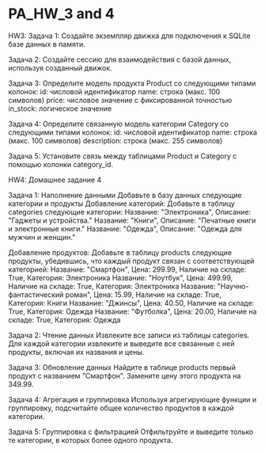 # PA_HW_3 and 4
HW3:
Задача 1: 
Создайте экземпляр движка для подключения к SQLite 
базе данных в памяти.

Задача 2: 
Создайте сессию для взаимодействия с базой данных, 
используя созданный движок.

Задача 3: 
Определите модель продукта Product со следующими типами колонок:
id: числовой идентификатор
name: строка (макс. 100 символов)
price: числовое значение с фиксированной точностью
in_stock: логическое значение

Задача 4: 
Определите связанную модель категории Category со следующими типами колонок:
id: числовой идентификатор
name: строка (макс. 100 символов)
description: строка (макс. 255 символов)

Задача 5: 
Установите связь между таблицами Product и Category 
с помощью колонки category_id.

>>>>>>>>>>>>>>>>>>>>>>>>>>>>>>>>>>>
HW4:
Домашнее задание 4

Задача 1: Наполнение данными
Добавьте в базу данных следующие категории и продукты
Добавление категорий: Добавьте в таблицу categories следующие категории:
Название: "Электроника", Описание: "Гаджеты и устройства."
Название: "Книги", Описание: "Печатные книги и электронные книги."
Название: "Одежда", Описание: "Одежда для мужчин и женщин."

Добавление продуктов: Добавьте в таблицу products следующие продукты, убедившись, что каждый продукт связан с соответствующей категорией:
Название: "Смартфон", Цена: 299.99, Наличие на складе: True, Категория: Электроника
Название: "Ноутбук", Цена: 499.99, Наличие на складе: True, Категория: Электроника
Название: "Научно-фантастический роман", Цена: 15.99, Наличие на складе: True, Категория: Книги
Название: "Джинсы", Цена: 40.50, Наличие на складе: True, Категория: Одежда
Название: "Футболка", Цена: 20.00, Наличие на складе: True, Категория: Одежда

Задача 2: Чтение данных
Извлеките все записи из таблицы categories. 
Для каждой категории извлеките и выведите все связанные с ней продукты, 
включая их названия и цены.

Задача 3: Обновление данных
Найдите в таблице products первый продукт с названием "Смартфон". 
Замените цену этого продукта на 349.99.


Задача 4: Агрегация и группировка
Используя агрегирующие функции и группировку, 
подсчитайте общее количество продуктов в каждой категории.


Задача 5: Группировка с фильтрацией
Отфильтруйте и выведите только те категории, 
в которых более одного продукта.
